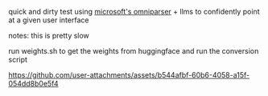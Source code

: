 quick and dirty test using [microsoft's omniparser](https://github.com/microsoft/OmniParser) + llms to confidently point at a given user interface

notes: this is pretty slow

run weights.sh to get the weights from huggingface and run the conversion script 

https://github.com/user-attachments/assets/b544afbf-60b6-4058-a15f-054dd8b0e5f4

